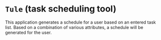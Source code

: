 # `Tule` (task scheduling tool)
This application generates a schedule for a user based on an entered task list. Based on a combination of various attributes, a schedule will be generated for the user.
